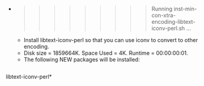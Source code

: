 * >>>>>>>>> Running inst-min-con-xtra-encoding-libtext-iconv-perl.sh ...
  * Install libtext-iconv-perl so that you can use iconv to convert to other encoding.
  * Disk size = 1859664K. Space Used = 4K. Runtime = 00:00:00:01.
  * The following NEW packages will be installed:
  ```bash
libtext-iconv-perl*
  ```
